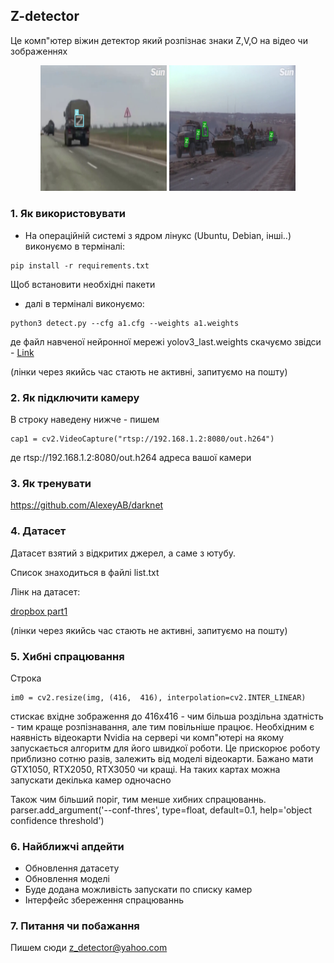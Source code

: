 
## Z-detector

 Це комп"ютер віжин детектор який розпізнає знаки Z,V,O на відео чи зображеннях

<p align="center"> 
<img src="1_img.png" width = 40% />  <img src="2_img.png" width = 40% /> 
</p>



### 1. Як використовувати 
 * На операційній системі з ядром лінукс (Ubuntu, Debian, інші..) виконуємо в терміналі:
 ```
 pip install -r requirements.txt
 ```
   Щоб встановити необхідні пакети
 
 
 
 * далі в терміналі виконуємо:

```
python3 detect.py --cfg a1.cfg --weights a1.weights
```
   де файл навченої нейронної мережі yolov3_last.weights скачуємо звідси - [Link](https://www.dropbox.com/s/ne2uau2a85edn69/weights.zip?dl=0)
   
   (лінки через якийсь час стають не активні, запитуємо на пошту)




### 2. Як підключити камеру
 В строку наведену нижче - пишем

```
cap1 = cv2.VideoCapture("rtsp://192.168.1.2:8080/out.h264")
```
де rtsp://192.168.1.2:8080/out.h264 адреса вашої камери

### 3. Як тренувати

 https://github.com/AlexeyAB/darknet

### 4. Датасет
 
 Датасет взятий з відкритих джерел, а саме з ютубу. 
 
 Список знаходиться в файлі list.txt
 
 Лінк на датасет:

 [dropbox part1](https://www.dropbox.com/s/bnvdmq5v4bq7ei5/military_vehicles.zip?dl=0) 
 
 (лінки через якийсь час стають не активні, запитуємо на пошту)

 
### 5. Хибні спрацювання

Строка 

```
im0 = cv2.resize(img, (416,  416), interpolation=cv2.INTER_LINEAR)

```
стискає вхідне зображення до  416х416 - чим більша роздільна здатність - тим краще розпізнавання, але тим повільніше працює.
Необхідним є наявність відеокарти Nvidia на сервері чи комп"ютері на якому запускається алгоритм для його швидкої роботи. Це прискорює роботу приблизно сотню разів, залежить від моделі відеокарти. Бажано мати GTX1050, RTX2050, RTX3050 чи кращі. На таких картах можна запускати декілька камер одночасно 

Також чим більший поріг, тим менше хибних спрацюваннь.
parser.add_argument('--conf-thres', type=float, default=0.1, help='object confidence threshold')

 
### 6. Найближчі апдейти
 * Обновлення датасету
 * Обновлення моделі
 * Буде додана можливість запускати по списку камер
 * Інтерфейс збереження спрацюваннь
 
### 7. Питання чи побажання
Пишем сюди z_detector@yahoo.com
